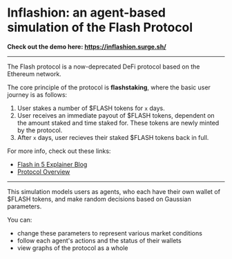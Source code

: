 # Inflashion: an agent-based simulation of the Flash Protocol

**Check out the demo here: https://inflashion.surge.sh/**

---

The Flash protocol is a now-deprecated DeFi protocol based on the Ethereum network.

The core principle of the protocol is **flashstaking**, where the basic user journey is as follows:
1) User stakes a number of $FLASH tokens for `x` days.
2) User receives an immediate payout of $FLASH tokens, dependent on the amount staked and time staked for. These tokens are newly minted by the protocol.
3) After `x` days, user recieves their staked $FLASH tokens back in full.

For more info, check out these links:
- [Flash in 5 Explainer Blog](https://web.archive.org/web/20220227162826/https://blockzerolabs.io/flash-in-5/)
- [Protocol Overview](https://web.archive.org/web/20220227162743/https://docs.flashstake.io/en/latest/getting-started/protocol-overview.html)

---

This simulation models users as agents, who each have their own wallet of $FLASH tokens, and make random decisions based on Gaussian parameters.

You can:
- change these parameters to represent various market conditions
- follow each agent's actions and the status of their wallets
- view graphs of the protocol as a whole
